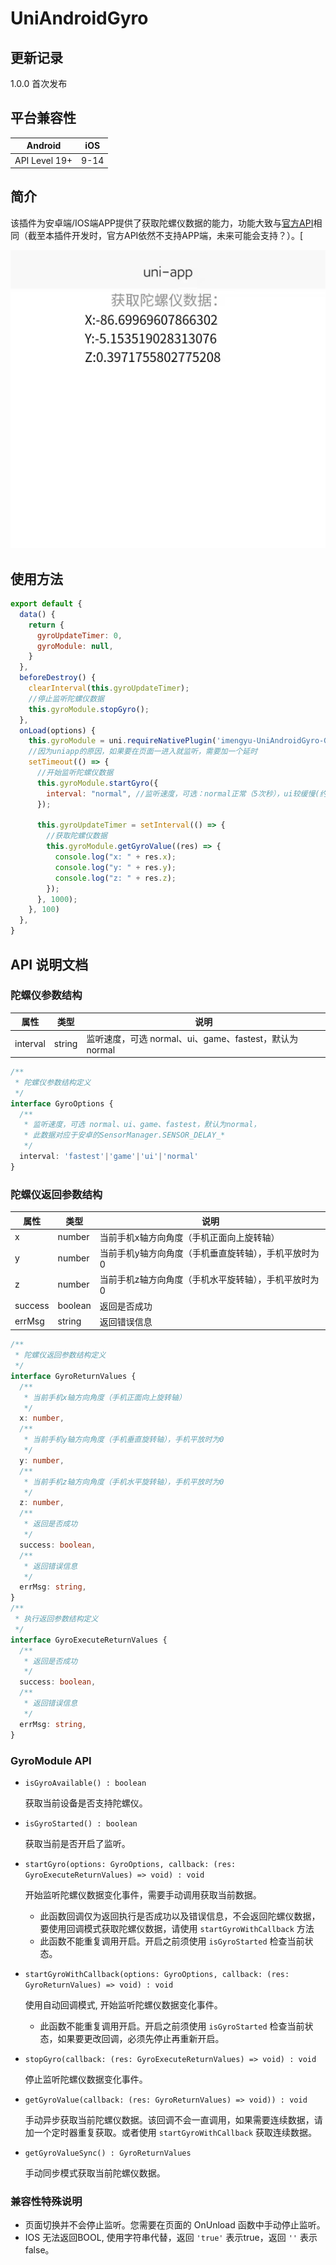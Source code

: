 # UniAndroidGyro

## 更新记录

1.0.0
首次发布

## 平台兼容性

|  Android   | iOS  |
|  ----  | ----  |
| API Level 19+  | 9-14 |

## 简介

该插件为安卓端/IOS端APP提供了获取陀螺仪数据的能力，功能大致与[官方API](https://uniapp.dcloud.io/api/system/gyroscope)相同（截至本插件开发时，官方API依然不支持APP端，未来可能会支持？）。[

![image](https://github.com/imengyu/UniAndroidGyro/blob/main/image.jpg?raw=true)

## 使用方法

```js
export default {
  data() {
    return {
      gyroUpdateTimer: 0,
      gyroModule: null,
    }
  },
  beforeDestroy() {
    clearInterval(this.gyroUpdateTimer);
    //停止监听陀螺仪数据
    this.gyroModule.stopGyro();
  },
  onLoad(options) {
    this.gyroModule = uni.requireNativePlugin('imengyu-UniAndroidGyro-GyroModule');
    //因为uniapp的原因，如果要在页面一进入就监听，需要加一个延时
    setTimeout(() => {
      //开始监听陀螺仪数据
      this.gyroModule.startGyro({
        interval: "normal", //监听速度，可选：normal正常（5次秒），ui较缓慢(约16次秒)，game最快(50次秒)。此数据对应于安卓的SensorManager.SENSOR_DELAY_*
      });

      this.gyroUpdateTimer = setInterval(() => {
        //获取陀螺仪数据
        this.gyroModule.getGyroValue((res) => {
          console.log("x: " + res.x);
          console.log("y: " + res.y);
          console.log("z: " + res.z);
        });
      }, 1000);
    }, 100)
  },
}
```

## API 说明文档

### 陀螺仪参数结构

|  属性| 类型 |说明  |
|  ----  | ----  | ----  |
| interval | string  |  监听速度，可选 normal、ui、game、fastest，默认为normal  |

```ts
/**
 * 陀螺仪参数结构定义
 */
interface GyroOptions {
  /**
   * 监听速度，可选 normal、ui、game、fastest，默认为normal，
   * 此数据对应于安卓的SensorManager.SENSOR_DELAY_*
   */
  interval: 'fastest'|'game'|'ui'|'normal'
}
```

### 陀螺仪返回参数结构

|  属性| 类型 |说明  |
|  ----  | ----  | ----  |
| x | number | 当前手机x轴方向角度（手机正面向上旋转轴） |
| y | number | 当前手机y轴方向角度（手机垂直旋转轴），手机平放时为0 |
| z | number | 当前手机z轴方向角度（手机水平旋转轴），手机平放时为0 |
| success | boolean | 返回是否成功 |
| errMsg | string | 返回错误信息 |

```ts
/**
 * 陀螺仪返回参数结构定义
 */
interface GyroReturnValues {
  /**
   * 当前手机x轴方向角度（手机正面向上旋转轴）
   */
  x: number,
  /**
   * 当前手机y轴方向角度（手机垂直旋转轴），手机平放时为0
   */
  y: number,
  /**
   * 当前手机z轴方向角度（手机水平旋转轴），手机平放时为0
   */
  z: number,
  /**
   * 返回是否成功
   */
  success: boolean,
  /**
   * 返回错误信息
   */
  errMsg: string,
}
/**
 * 执行返回参数结构定义
 */
interface GyroExecuteReturnValues {
  /**
   * 返回是否成功
   */
  success: boolean,
  /**
   * 返回错误信息
   */
  errMsg: string,
}
```

### GyroModule API

* `isGyroAvailable() : boolean`

  获取当前设备是否支持陀螺仪。

* `isGyroStarted() : boolean`

  获取当前是否开启了监听。

* `startGyro(options: GyroOptions, callback: (res: GyroExecuteReturnValues) => void) : void`

  开始监听陀螺仪数据变化事件，需要手动调用获取当前数据。
  * 此函数回调仅为返回执行是否成功以及错误信息，不会返回陀螺仪数据，要使用回调模式获取陀螺仪数据，请使用 `startGyroWithCallback` 方法
  * 此函数不能重复调用开启。开启之前须使用 `isGyroStarted` 检查当前状态。

* `startGyroWithCallback(options: GyroOptions, callback: (res: GyroReturnValues) => void) : void`

  使用自动回调模式, 开始监听陀螺仪数据变化事件。
  * 此函数不能重复调用开启。开启之前须使用 `isGyroStarted` 检查当前状态，如果要更改回调，必须先停止再重新开启。

* `stopGyro(callback: (res: GyroExecuteReturnValues) => void) : void`

  停止监听陀螺仪数据变化事件。

* `getGyroValue(callback: (res: GyroReturnValues) => void)) : void`

  手动异步获取当前陀螺仪数据。该回调不会一直调用，如果需要连续数据，请加一个定时器重复获取。或者使用 `startGyroWithCallback` 获取连续数据。

* `getGyroValueSync() : GyroReturnValues`

  手动同步模式获取当前陀螺仪数据。

### 兼容性特殊说明

* 页面切换并不会停止监听。您需要在页面的 OnUnload 函数中手动停止监听。
* IOS 无法返回BOOL, 使用字符串代替，返回 `'true'` 表示true，返回 `''` 表示false。
